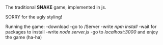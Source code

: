 The traditional __SNAKE__ game, implemented in js.

SORRY for the ugly styling!

Running the game:
-download
-go to /Server
-write _npm install_
-wait for packages to install
-write _node server.js_
-go to _localhost:3000_ and enjoy the game (ha-ha)
